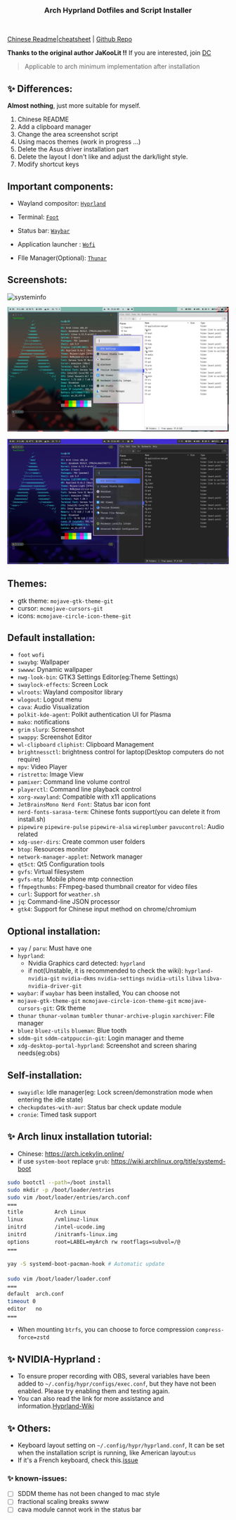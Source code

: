<br>
<h3 align = "center"> Arch Hyprland Dotfiles and Script Installer </h3>
<br>

[Chinese Readme](README.md)|[cheatsheet](docs/cheatsheet_en.md) | [Github Repo](https://github.com/jqtmviyu/Hyprland-v2.1/tree/personal)


**Thanks to the original author JaKooLit !!**
If you are interested, join [DC](https://discord.gg/V2SJ92vbEN)

> Applicable to arch minimum implementation after installation

## ✨ Differences:

**Almost nothing**, just more suitable for myself.

1. Chinese README
1. Add a clipboard manager
1. Change the area screenshot script
1. Using macos themes (work in progress ...)
1. Delete the Asus driver installation part
1. Delete the layout I don't like and adjust the dark/light style.
1. Modify shortcut keys

## Important components:

- Wayland compositor: [`Hyprland`](https://github.com/hyprwm/Hyprland)
 
- Terminal: [`Foot`](https://github.com/r-c-f/foot)
 
- Status bar: [`Waybar`](https://github.com/Alexays/Waybar)
 
- Application launcher : [`Wofi`](https://hg.sr.ht/~scoopta/wofi)

- FIle Manager(Optional): [`Thunar`](https://docs.xfce.org/xfce/thunar/start)

## Screenshots:

![systeminfo](/static/screenshots/systeminfo.png)

![light-mode](/static/screenshots/light-mode.png)

![dark-mode](/static/screenshots/dark-mode.png)

## Themes:
-  gtk theme: `mojave-gtk-theme-git`
-  cursor: `mcmojave-cursors-git`
-  icons: `mcmojave-circle-icon-theme-git`

## Default installation:
- `foot` `wofi`
- `swaybg`: Wallpaper
- `swwww`: Dynamic wallpaper
- `nwg-look-bin`:  GTK3 Settings Editor(eg:Theme Settings)
- `swaylock-effects`: Screen Lock
- `wlroots`: Wayland compositor library
- `wlogout`: Logout menu
- `cava`: Audio Visualization
- `polkit-kde-agent`: Polkit authentication UI for Plasma
- `mako`: notifications
- `grim` `slurp`: Screenshot
- `swappy`: Screenshot Editor
- `wl-clipboard` `cliphist`: Clipboard Management
- `brightnessctl`: brightness control for laptop(Desktop computers do not require)
- `mpv`: Video Player
- `ristretto`: Image View
- `pamixer`: Command line volume control
- `playerctl`: Command line playback control
- `xorg-xwayland`: Compatible with x11 applications
- `JetBrainsMono Nerd Font`: Status bar icon font
- `nerd-fonts-sarasa-term`: Chinese fonts support(you can delete it from install.sh)
- `pipewire` `pipewire-pulse` `pipewire-alsa` `wireplumber` `pavucontrol`: Audio related
- `xdg-user-dirs`: Create common user folders
- `btop`: Resources monitor
- `network-manager-applet`: Network manager
- `qt5ct`: Qt5 Configuration tools
- `gvfs`: Virtual filesystem
- `gvfs-mtp`: Mobile phone mtp connection
- `ffmpegthumbs`: FFmpeg-based thumbnail creator for video files
- `curl`: Support for `weather.sh`
- `jq`: Command-line JSON processor
- `gtk4`: Support for Chinese input method on chrome/chromium 

## Optional installation:

- `yay` / `paru`: Must have one
- `hyprland`: 
    - Nvidia Graphics card detected: `hyprland`
    - if not(Unstable, it is recommended to check the wiki): `hyprland-nvidia-git` `nvidia-dkms` `nvidia-settings` `nvidia-utils` `libva` `libva-nvidia-driver-git`
- `waybar`: if `waybar` has been installed, You can choose not
- `mojave-gtk-theme-git` `mcmojave-circle-icon-theme-git` `mcmojave-cursors-git`: Gtk theme
- `thunar` `thunar-volman` `tumbler` `thunar-archive-plugin` `xarchiver`: File manager
- `bluez` `bluez-utils` `blueman`: Blue tooth
- `sddm-git` `sddm-catppuccin-git`: Login manager and theme
- `xdg-desktop-portal-hyprland`: Screenshot and screen sharing needs(eg:obs)

## Self-installation:

- `swayidle`: Idle manager(eg: Lock screen/demonstration mode when entering the idle state)
- `checkupdates-with-aur`: Status bar check update module
- `cronie`: Timed task support

## ✨ Arch linux installation tutorial:
- Chinese: https://arch.icekylin.online/
- if use `system-boot` replace `grub`: https://wiki.archlinux.org/title/systemd-boot

```sh
sudo bootctl --path=/boot install
sudo mkdir -p /boot/loader/entries
sudo vim /boot/loader/entries/arch.conf
===
title          Arch Linux
linux          /vmlinuz-linux
initrd         /intel-ucode.img
initrd         /initramfs-linux.img
options        root=LABEL=myArch rw rootflags=subvol=/@
===

yay -S systemd-boot-pacman-hook # Automatic update

sudo vim /boot/loader/loader.conf
===
default  arch.conf
timeout 0
editor   no
===
```

- When mounting `btrfs`, you can choose to force compression `compress-force=zstd`


## ✨ NVIDIA-Hyprland :
- To ensure proper recording with OBS, several variables have been added to `~/.config/hypr/configs/exec.conf`, but they have not been enabled. Please try enabling them and testing again.
- You can also read the link for more assistance and information.[Hyprland-Wiki](https://wiki.hyprland.org/)

## ✨ Others: 
- Keyboard layout setting on `~/.config/hypr/hyprland.conf`, It can be set when the installation script is running, like American layout:`us`
- If it's a French keyboard, check this.[issue](https://github.com/swaywm/sway/issues/1460?fbclid=IwAR1C8VcY_wWbGhXvT-5ApjJCQuJoJzhOVor6o5fdn0Nj1c6bD9JXoQAPQIg)

### ✨ known-issues:
- [ ] SDDM theme has not been changed to mac style
- [ ] fractional scaling breaks swww
- [ ] cava module cannot work in the status bar
